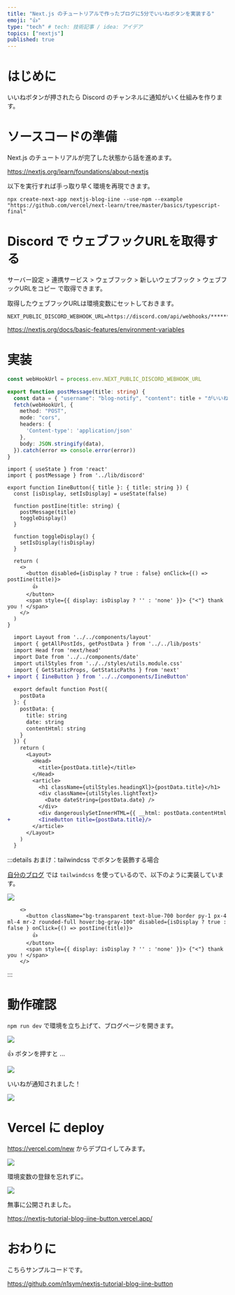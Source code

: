 ```yaml
---
title: "Next.js のチュートリアルで作ったブログに5分でいいねボタンを実装する"
emoji: "👍"
type: "tech" # tech: 技術記事 / idea: アイデア
topics: ["nextjs"]
published: true
---
```


# はじめに

いいねボタンが押されたら Discord のチャンネルに通知がいく仕組みを作ります。

# ソースコードの準備

Next.js のチュートリアルが完了した状態から話を進めます。

https://nextjs.org/learn/foundations/about-nextjs

以下を実行すれば手っ取り早く環境を再現できます。

~~~
npx create-next-app nextjs-blog-iine --use-npm --example "https://github.com/vercel/next-learn/tree/master/basics/typescript-final"
~~~

# Discord で ウェブフックURLを取得する

サーバー設定 > 連携サービス > ウェブフック > 新しいウェブフック > ウェブフックURLをコピー で取得できます。

取得したウェブフックURLは環境変数にセットしておきます。

~~~: .local.env
NEXT_PUBLIC_DISCORD_WEBHOOK_URL=https://discord.com/api/webhooks/********
~~~

https://nextjs.org/docs/basic-features/environment-variables

# 実装

~~~ts:lib/discord.ts
const webHookUrl = process.env.NEXT_PUBLIC_DISCORD_WEBHOOK_URL

export function postMessage(title: string) {
  const data = { "username": "blog-notify", "content": title + "がいいねされました" }
  fetch(webHookUrl, {
    method: "POST",
    mode: "cors",
    headers: {
      'Content-type': 'application/json'
    },
    body: JSON.stringify(data),
  }).catch(error => console.error(error))
}
~~~

~~~tsx:components/IineButton.tsx
import { useState } from 'react'
import { postMessage } from '../lib/discord'

export function IineButton({ title }: { title: string }) {
  const [isDisplay, setIsDisplay] = useState(false)

  function postIine(title: string) {
    postMessage(title)
    toggleDisplay()
  }

  function toggleDisplay() {
    setIsDisplay(!isDisplay)
  }

  return (
    <>
      <button disabled={isDisplay ? true : false} onClick={() => postIine(title)}>
        👍
      </button>
      <span style={{ display: isDisplay ? '' : 'none' }}> {"<"} thank you ! </span>
    </>
  )
} 
~~~

~~~diff tsx:pages/posts/[id].tsx
  import Layout from '../../components/layout'
  import { getAllPostIds, getPostData } from '../../lib/posts'
  import Head from 'next/head'
  import Date from '../../components/date'
  import utilStyles from '../../styles/utils.module.css'
  import { GetStaticProps, GetStaticPaths } from 'next'
+ import { IineButton } from '../../components/IineButton'
  
  export default function Post({
    postData
  }: {
    postData: {
      title: string
      date: string
      contentHtml: string
    }
  }) {
    return (
      <Layout>
        <Head>
          <title>{postData.title}</title>
        </Head>
        <article>
          <h1 className={utilStyles.headingXl}>{postData.title}</h1>
          <div className={utilStyles.lightText}>
            <Date dateString={postData.date} />
          </div>
          <div dangerouslySetInnerHTML={{ __html: postData.contentHtml }} />
+         <IineButton title={postData.title}/>
        </article>
      </Layout>
    )
  }
~~~

:::details おまけ：tailwindcss でボタンを装飾する場合

[自分のブログ](https://hukurouo.com/articles) では `tailwindcss` を使っているので、以下のように実装しています。

![](https://storage.googleapis.com/zenn-user-upload/324ca5f3fe62-20220604.png)

~~~tsx
    <>
      <button className="bg-transparent text-blue-700 border py-1 px-4 ml-4 mr-2 rounded-full hover:bg-gray-100" disabled={isDisplay ? true : false } onClick={() => postIine(title)}>
        👍
      </button>
      <span style={{ display: isDisplay ? '' : 'none' }}> {"<"} thank you ! </span>
    </>
~~~

:::



# 動作確認

`npm run dev` で環境を立ち上げて、ブログページを開きます。

![](https://storage.googleapis.com/zenn-user-upload/ce3e19147ed3-20220604.png)

👍 ボタンを押すと ... 

![](https://storage.googleapis.com/zenn-user-upload/9d46c15c10e9-20220604.png)

いいねが通知されました！

![](https://storage.googleapis.com/zenn-user-upload/6706c8f4a86a-20220604.png)

# Vercel に deploy

https://vercel.com/new からデプロイしてみます。

![](https://storage.googleapis.com/zenn-user-upload/6397ee7b3c6d-20220604.png)

環境変数の登録を忘れずに。

![](https://storage.googleapis.com/zenn-user-upload/946e9a55aa33-20220604.png)

無事に公開されました。

https://nextjs-tutorial-blog-iine-button.vercel.app/

# おわりに

こちらサンプルコードです。

https://github.com/n1sym/nextjs-tutorial-blog-iine-button
